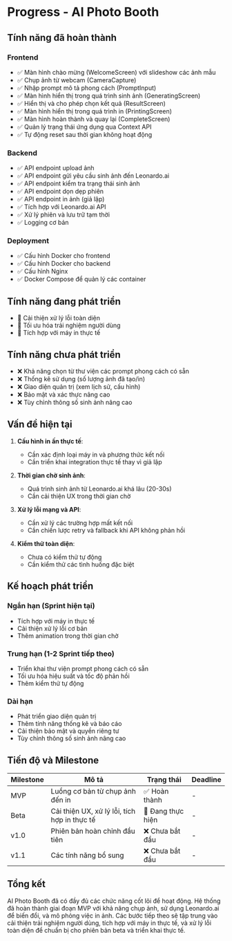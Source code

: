 # Progress - AI Photo Booth

## Tính năng đã hoàn thành

### Frontend
- ✅ Màn hình chào mừng (WelcomeScreen) với slideshow các ảnh mẫu
- ✅ Chụp ảnh từ webcam (CameraCapture)
- ✅ Nhập prompt mô tả phong cách (PromptInput)
- ✅ Màn hình hiển thị trong quá trình sinh ảnh (GeneratingScreen)
- ✅ Hiển thị và cho phép chọn kết quả (ResultScreen)
- ✅ Màn hình hiển thị trong quá trình in (PrintingScreen)
- ✅ Màn hình hoàn thành và quay lại (CompleteScreen)
- ✅ Quản lý trạng thái ứng dụng qua Context API
- ✅ Tự động reset sau thời gian không hoạt động

### Backend
- ✅ API endpoint upload ảnh
- ✅ API endpoint gửi yêu cầu sinh ảnh đến Leonardo.ai
- ✅ API endpoint kiểm tra trạng thái sinh ảnh
- ✅ API endpoint dọn dẹp phiên
- ✅ API endpoint in ảnh (giả lập)
- ✅ Tích hợp với Leonardo.ai API
- ✅ Xử lý phiên và lưu trữ tạm thời
- ✅ Logging cơ bản

### Deployment
- ✅ Cấu hình Docker cho frontend
- ✅ Cấu hình Docker cho backend
- ✅ Cấu hình Nginx
- ✅ Docker Compose để quản lý các container

## Tính năng đang phát triển
- 🔄 Cải thiện xử lý lỗi toàn diện
- 🔄 Tối ưu hóa trải nghiệm người dùng
- 🔄 Tích hợp với máy in thực tế

## Tính năng chưa phát triển
- ❌ Khả năng chọn từ thư viện các prompt phong cách có sẵn
- ❌ Thống kê sử dụng (số lượng ảnh đã tạo/in)
- ❌ Giao diện quản trị (xem lịch sử, cấu hình)
- ❌ Bảo mật và xác thực nâng cao
- ❌ Tùy chỉnh thông số sinh ảnh nâng cao

## Vấn đề hiện tại
1. **Cấu hình in ấn thực tế**:
   - Cần xác định loại máy in và phương thức kết nối
   - Cần triển khai integration thực tế thay vì giả lập

2. **Thời gian chờ sinh ảnh**:
   - Quá trình sinh ảnh từ Leonardo.ai khá lâu (20-30s)
   - Cần cải thiện UX trong thời gian chờ

3. **Xử lý lỗi mạng và API**:
   - Cần xử lý các trường hợp mất kết nối
   - Cần chiến lược retry và fallback khi API không phản hồi

4. **Kiểm thử toàn diện**:
   - Chưa có kiểm thử tự động
   - Cần kiểm thử các tình huống đặc biệt

## Kế hoạch phát triển

### Ngắn hạn (Sprint hiện tại)
- Tích hợp với máy in thực tế
- Cải thiện xử lý lỗi cơ bản
- Thêm animation trong thời gian chờ

### Trung hạn (1-2 Sprint tiếp theo)
- Triển khai thư viện prompt phong cách có sẵn
- Tối ưu hóa hiệu suất và tốc độ phản hồi
- Thêm kiểm thử tự động

### Dài hạn
- Phát triển giao diện quản trị
- Thêm tính năng thống kê và báo cáo
- Cải thiện bảo mật và quyền riêng tư
- Tùy chỉnh thông số sinh ảnh nâng cao

## Tiến độ và Milestone

| Milestone | Mô tả | Trạng thái | Deadline |
|-----------|-------|------------|----------|
| MVP | Luồng cơ bản từ chụp ảnh đến in | ✅ Hoàn thành | - |
| Beta | Cải thiện UX, xử lý lỗi, tích hợp in thực tế | 🔄 Đang thực hiện | - |
| v1.0 | Phiên bản hoàn chỉnh đầu tiên | ❌ Chưa bắt đầu | - |
| v1.1 | Các tính năng bổ sung | ❌ Chưa bắt đầu | - |

## Tổng kết
AI Photo Booth đã có đầy đủ các chức năng cốt lõi để hoạt động. Hệ thống đã hoàn thành giai đoạn MVP với khả năng chụp ảnh, sử dụng Leonardo.ai để biến đổi, và mô phỏng việc in ảnh. Các bước tiếp theo sẽ tập trung vào cải thiện trải nghiệm người dùng, tích hợp với máy in thực tế, và xử lý lỗi toàn diện để chuẩn bị cho phiên bản beta và triển khai thực tế.
